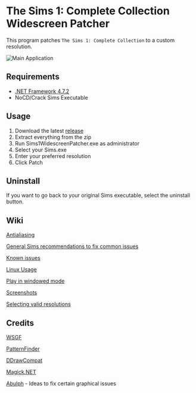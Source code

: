 # The Sims 1: Complete Collection Widescreen Patcher

This program patches `The Sims 1: Complete Collection` to a custom resolution.

![Main Application](https://i.imgur.com/5UaxMWb.png)

## Requirements

* [.NET Framework 4.7.2](https://dotnet.microsoft.com/download/dotnet-framework/thank-you/net472-web-installer)
* NoCD/Crack Sims Executable

## Usage

1. Download the latest [release](https://github.com/FaithBeam/Sims-1-Complete-Collection-Widescreen-Patcher/releases)
2. Extract everything from the zip
3. Run Sims1WidescreenPatcher.exe as administrator
4. Select your Sims.exe
5. Enter your preferred resolution
6. Click Patch

## Uninstall

If you want to go back to your original Sims executable, select the uninstall button.

## Wiki

[Antialiasing](https://github.com/FaithBeam/Sims-1-Complete-Collection-Widescreen-Patcher/wiki/Antialiasing)

[General Sims recommendations to fix common issues](https://github.com/FaithBeam/Sims-1-Complete-Collection-Widescreen-Patcher/wiki/General-Sims-Recommendations)

[Known issues](https://github.com/FaithBeam/Sims-1-Complete-Collection-Widescreen-Patcher/wiki/Known-Issues)

[Linux Usage](https://github.com/FaithBeam/Sims-1-Complete-Collection-Widescreen-Patcher/wiki/Linux-Usage)

[Play in windowed mode](https://github.com/FaithBeam/Sims-1-Complete-Collection-Widescreen-Patcher/wiki/Windowed-Mode)

[Screenshots](https://github.com/FaithBeam/Sims-1-Complete-Collection-Widescreen-Patcher/wiki/Screenshots)

[Selecting valid resolutions](https://github.com/FaithBeam/Sims-1-Complete-Collection-Widescreen-Patcher/wiki/Selecting-Valid-Resolutions)

## Credits

[WSGF](http://www.wsgf.org/dr/sims)

[PatternFinder](https://github.com/mrexodia/PatternFinder)

[DDrawCompat](https://github.com/narzoul/DDrawCompat)

[Magick.NET](https://github.com/dlemstra/Magick.NET)

[Abulph](https://www.reddit.com/r/thesims/comments/6snibn/the_sims_1_widescreen_fix_1080p/) - Ideas to fix certain graphical issues
